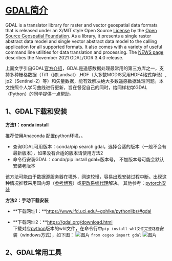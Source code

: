 # [GDAL简介](https://gdal.org/index.html)

GDAL is a translator library for raster and vector geospatial data formats that is released under an X/MIT style Open Source [License](https://gdal.org/license.html#license) by the [Open Source Geospatial Foundation](http://www.osgeo.org/). As a library, it presents a single raster abstract data model and single vector abstract data model to the calling application for all supported formats. It also comes with a variety of useful command line utilities for data translation and processing. The [NEWS page](https://github.com/OSGeo/gdal/blob/v3.4.0/gdal/NEWS.md) describes the November 2021 GDAL/OGR 3.4.0 release.

上面文字引自GDAL[官方介绍](https://gdal.org/index.html)，GDAL是遥感数据处理最常用的第三方库之一，支持多种栅格数据（Tiff（如Landsat）,HDF（大多数MODIS采用HDF4格式存储）, jp2（Sentinel-2）等）和矢量数据，能有效解决绝大多数遥感数据处理问题。本文按照个人学习曲线进行更新，旨在督促自己的同时，给同样初学GDAL（Python）的同学提供一点帮助。

## 1、GDAL下载和安装

**方法1：conda install**

推荐使用Anaconda 配置python环境，<!--详见[Anaconda常见命令]()-->。

+ 查询GDAL可用版本：conda/pip search gdal，选择合适的版本（一般不会有最新版本），如果没有合适的版本请使用方法2
+ 命令行安装GDAL：conda/pip install gdal=版本号， 不加版本号可能会默认安装老版本

该方法可能由于数据源服务器在境外，网速较慢，容易出现安装过程中断。出现这种情况推荐采用国内源（[参考博客](https://blog.csdn.net/weixin_44789149/article/details/109504715)）或[更改系统代理](https://xn--mesr8b36x.net/#/register?code=TfyKHTJ7)解决。
其他参考：[pytorch安装](https://blog.csdn.net/weixin_44789149/article/details/109504715)



**方法2：手动下载安装**

+ **下载网址1：**https://www.lfd.uci.edu/~gohlke/pythonlibs/#gdal

+ **下载网址2：**https://gdal.org/download.html<br>
下载对应[python](https://so.csdn.net/so/search?from=pc_blog_highlight&q=python)版本的whl文件，在命令行中`pip install whl文件完整路径`安装（windows方式），如下图：
![图片](https://user-images.githubusercontent.com/75717920/144560580-fbcb0632-5c0c-4198-afb9-d01b6438b451.png)
```from osgeo import gdal```
![图片](https://user-images.githubusercontent.com/75717920/144563294-c2c4c34d-92ad-44e2-9825-cd829963027b.png)


## 2、GDAL常用工具


